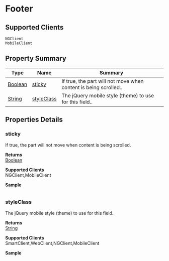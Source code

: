 #  Footer

## **Supported Clients**

    NGClient
    MobileClient

## Property Summary

| Type                                                  | Name                    | Summary                                                                                                           |
| ----------------------------------------------------- | ----------------------- | ----------------------------------------------------------------------------------------------------------------- |
| [Boolean](../../JSLib/Boolean.md) | [sticky](Footer.md#sticky)                   | If true, the part will not move when content is being scrolled..                                    |
| [String](../../JSLib/String.md) | [styleClass](Footer.md#styleClass)                   | The jQuery mobile style (theme) to use for this field..                                    |

## Properties Details

### sticky

If true, the part will not move when content is being scrolled.

**Returns**\
[Boolean](../../JSLib/Boolean.md) 

**Supported Clients**\
NGClient,MobileClient

**Sample**

```javascript

```
### styleClass

The jQuery mobile style (theme) to use for this field.

**Returns**\
[String](../../JSLib/String.md) 

**Supported Clients**\
SmartClient,WebClient,NGClient,MobileClient

**Sample**

```javascript

```

